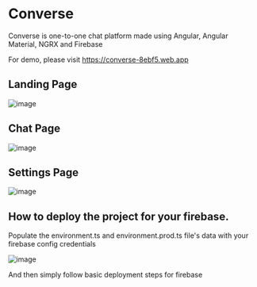 # Converse

Converse is one-to-one chat platform made using Angular, Angular Material, NGRX and Firebase

For demo, please visit https://converse-8ebf5.web.app

## Landing Page

![image](https://firebasestorage.googleapis.com/v0/b/converse-8ebf5.appspot.com/o/landing.png?alt=media&token=938be4db-8b51-4f41-aaed-4fd179f229fc)

## Chat Page

![image](https://firebasestorage.googleapis.com/v0/b/converse-8ebf5.appspot.com/o/chat-page.png?alt=media&token=1b6ade9b-364c-4112-8661-904bbf8abf23)

## Settings Page

![image](https://firebasestorage.googleapis.com/v0/b/converse-8ebf5.appspot.com/o/settings.png?alt=media&token=bde2648b-c702-460a-ba64-4c54bc597a24)

## How to deploy the project for your firebase.

Populate the environment.ts and environment.prod.ts file's data with your firebase config credentials

![image](https://firebasestorage.googleapis.com/v0/b/converse-8ebf5.appspot.com/o/firebase-config.png?alt=media&token=914a4898-0e24-4b81-b3d0-a381e3fe9ec6)

And then simply follow basic deployment steps for firebase
